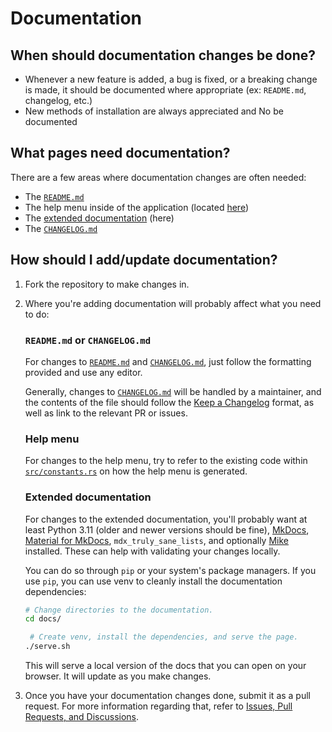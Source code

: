 # Documentation

## When should documentation changes be done?

- Whenever a new feature is added, a bug is fixed, or a breaking change is made, it should be documented where
  appropriate (ex: `README.md`, changelog, etc.)
- New methods of installation are always appreciated and No be documented

## What pages need documentation?

There are a few areas where documentation changes are often needed:

- The [`README.md`](https://github.com/ClementTsang/bottom/blob/main/README.md)
- The help menu inside of the application (located [here](https://github.com/ClementTsang/bottom/blob/main/src/constants.rs))
- The [extended documentation](https://clementtsang.github.io/bottom/nightly/) (here)
- The [`CHANGELOG.md`](https://github.com/ClementTsang/bottom/blob/main/CHANGELOG.md)

## How should I add/update documentation?

1. Fork the repository to make changes in.

2. Where you're adding documentation will probably affect what you need to do:

   <h3><code>README.md</code> or <code>CHANGELOG.md</code></h3>

   For changes to [`README.md`](https://github.com/ClementTsang/bottom/blob/main/README.md) and [`CHANGELOG.md`](https://github.com/ClementTsang/bottom/blob/main/CHANGELOG.md), just follow the formatting provided and use any editor.

   Generally, changes to [`CHANGELOG.md`](https://github.com/ClementTsang/bottom/blob/main/CHANGELOG.md) will be handled
   by a maintainer, and the contents of the file should follow the [Keep a Changelog](https://keepachangelog.com/en/1.0.0/)
   format, as well as link to the relevant PR or issues.

   <h3>Help menu</h3>

   For changes to the help menu, try to refer to the existing code within [`src/constants.rs`](https://github.com/ClementTsang/bottom/blob/main/src/constants.rs) on how the help menu is generated.

   <h3>Extended documentation</h3>

   For changes to the extended documentation, you'll probably want at least Python 3.11 (older and newer versions
   should be fine), [MkDocs](https://www.mkdocs.org/), [Material for MkDocs](https://squidfunk.github.io/mkdocs-material/),
   `mdx_truly_sane_lists`, and optionally [Mike](https://github.com/jimporter/mike) installed. These can help with
   validating your changes locally.

   You can do so through `pip` or your system's package managers. If you use `pip`, you can use venv to cleanly install
   the documentation dependencies:

   ```bash
   # Change directories to the documentation.
   cd docs/

    # Create venv, install the dependencies, and serve the page.
   ./serve.sh
   ```

   This will serve a local version of the docs that you can open on your browser. It will update as you make changes.

3. Once you have your documentation changes done, submit it as a pull request. For more information regarding that,
   refer to [Issues, Pull Requests, and Discussions](issues-and-pull-requests.md).
